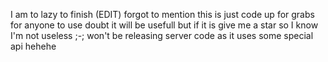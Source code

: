 I am to lazy to finish
(EDIT)
forgot to mention this is just code up for grabs for anyone to use doubt it will be usefull but if it is give me a star so I know I'm not useless ;-; won't be releasing server code as it uses some special api hehehe
